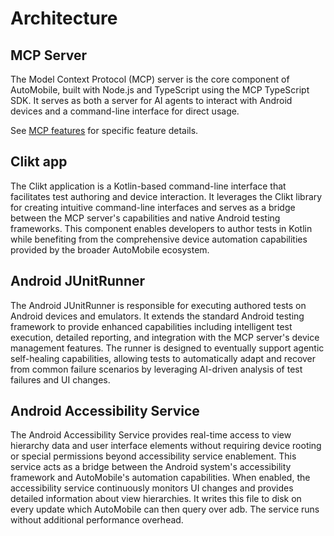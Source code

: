 # Architecture

## MCP Server

The Model Context Protocol (MCP) server is the core component of AutoMobile, built with Node.js and TypeScript using the
MCP TypeScript SDK. It serves as both a server for AI agents to interact with Android devices and a command-line
interface for direct usage.

See [MCP features](mcp/features.md) for specific feature details.

## Clikt app

The Clikt application is a Kotlin-based command-line interface that facilitates test authoring and device interaction.
It leverages the Clikt library for creating intuitive command-line interfaces and serves as a bridge between the MCP
server's capabilities and native Android testing frameworks. This component enables developers to author tests in Kotlin
while benefiting from the comprehensive device automation capabilities provided by the broader AutoMobile ecosystem.

## Android JUnitRunner

The Android JUnitRunner is responsible for executing authored tests on Android devices and emulators. It extends the
standard Android testing framework to provide enhanced capabilities including intelligent test execution, detailed
reporting, and integration with the MCP server's device management features. The runner is designed to eventually
support agentic self-healing capabilities, allowing tests to automatically adapt and recover from common failure
scenarios by leveraging AI-driven analysis of test failures and UI changes.

## Android Accessibility Service

The Android Accessibility Service provides real-time access to view hierarchy data and user interface elements without
requiring device rooting or special permissions beyond accessibility service enablement. This service acts as a bridge
between the Android system's accessibility framework and AutoMobile's automation capabilities. When enabled, the
accessibility service continuously monitors UI changes and provides detailed information about view hierarchies. It
writes this file to disk on every update which AutoMobile can then query over adb. The service runs without additional
performance overhead.
